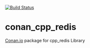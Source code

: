 [![Build Status](https://travis-ci.org/crashcover/conan_cpp_redis.svg)](https://travis-ci.org/crashcover/conan_cpp_redis)


# conan_cpp_redis

[Conan.io](https://conan.io) package for cpp_redis Library

